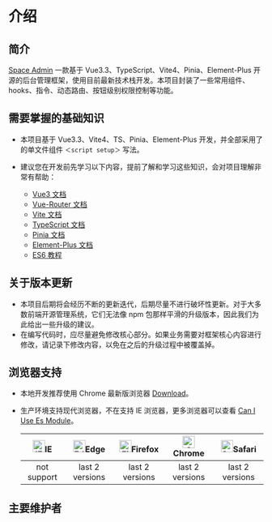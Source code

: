 # 介绍

## 简介

[Space Admin](https://github.com/ChengJin-web/Space-Admin) 一款基于 Vue3.3、TypeScript、Vite4、Pinia、Element-Plus 开源的后台管理框架，使用目前最新技术栈开发。本项目封装了一些常用组件、hooks、指令、动态路由、按钮级别权限控制等功能。

## 需要掌握的基础知识

- 本项目基于 Vue3.3、Vite4、TS、Pinia、Element-Plus 开发，并全部采用了的单文件组件 `＜script setup＞` 写法。

- 建议您在开发前先学习以下内容，提前了解和学习这些知识，会对项目理解非常有帮助：
  - [Vue3 文档](https://cn.vuejs.org/guide/introduction.html)
  - [Vue-Router 文档](https://router.vuejs.org/zh/guide/)
  - [Vite 文档](https://cn.vitejs.dev/guide/)
  - [TypeScript 文档](https://www.typescriptlang.org/zh/docs/)
  - [Pinia 文档](https://pinia.web3doc.top/introduction.html)
  - [Element-Plus 文档](https://element-plus.org/zh-CN/component/button.html)
  - [ES6 教程](https://es6.ruanyifeng.com/)

## 关于版本更新

- 本项目后期将会经历不断的更新迭代，后期尽量不进行破坏性更新。对于大多数前端开源管理系统，它们无法像 npm 包那样平滑的升级版本，因此我们为此给出一些升级的建议。
- 在编写代码时，应尽量避免修改核心部分。如果业务需要对框架核心内容进行修改，请记录下修改内容，以免在之后的升级过程中被覆盖掉。

## 浏览器支持

- 本地开发推荐使用 Chrome 最新版浏览器 [Download](https://www.google.com/intl/zh-CN/chrome/)。

- 生产环境支持现代浏览器，不在支持 IE 浏览器，更多浏览器可以查看 [Can I Use Es Module](https://caniuse.com/?search=ESModule)。

  | [<img src="https://raw.githubusercontent.com/alrra/browser-logos/master/src/archive/internet-explorer_9-11/internet-explorer_9-11_48x48.png" alt="IE" width="24px" height="24px"  />](http://godban.github.io/browsers-support-badges/)IE | [<img src="https://raw.githubusercontent.com/alrra/browser-logos/master/src/edge/edge_48x48.png" alt=" Edge" width="24px" height="24px" />](http://godban.github.io/browsers-support-badges/)Edge | [<img src="https://raw.githubusercontent.com/alrra/browser-logos/master/src/firefox/firefox_48x48.png" alt="Firefox" width="24px" height="24px" />](http://godban.github.io/browsers-support-badges/)Firefox | [<img src="https://raw.githubusercontent.com/alrra/browser-logos/master/src/chrome/chrome_48x48.png" alt="Chrome" width="24px" height="24px" />](http://godban.github.io/browsers-support-badges/)Chrome | [<img src="https://raw.githubusercontent.com/alrra/browser-logos/master/src/safari/safari_48x48.png" alt="Safari" width="24px" height="24px" />](http://godban.github.io/browsers-support-badges/)Safari |
  | :---------------------------------------------------------------------------------------------------------------------------------------------------------------------------------------------------------------------------------------: | :-----------------------------------------------------------------------------------------------------------------------------------------------------------------------------------------------: | :----------------------------------------------------------------------------------------------------------------------------------------------------------------------------------------------------------: | :------------------------------------------------------------------------------------------------------------------------------------------------------------------------------------------------------: | :------------------------------------------------------------------------------------------------------------------------------------------------------------------------------------------------------: |
  |                                                                                                                not support                                                                                                                |                                                                                          last 2 versions                                                                                          |                                                                                               last 2 versions                                                                                                |                                                                                             last 2 versions                                                                                              |                                                                                             last 2 versions                                                                                              |

<script setup> 
const contributor = [
	{src:'https://avatars.githubusercontent.com/u/110580672?v=4',link:'https://github.com/ChengJin-web',title:'JinCheng'}
]
</script>

## 主要维护者

<Avatar v-for="user in contributor" :title="user.title" :src="user.src" :link="user.link"/>
